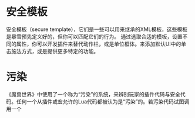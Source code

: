 # 安全模板
安全模板（secure template），它们是一些可以用来继承的XML模板，这些模板是暴雪预先定义好的，但你可以匹配它们的行为。
通过选取合适的模板，设置不同的属性，你可以开发插件来替代动作栏，或是单位框体。来添加默认UI中的单击施法方式，或是提供更多特定的功能。

# 污染
《魔兽世界》中使用了一个称为“污染”的系统，来辨别玩家的插件代码与安全代码。任何一个从插件或宏允许的Lua代码都被认为是“污染”的。若污染代码试图调用一个